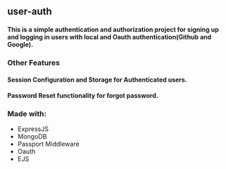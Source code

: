 ## user-auth
#### This is a simple authentication and authorization project for signing up and logging in users with local and Oauth authentication(Github and Google).

### Other Features
#### Session Configuration and Storage for Authenticated users.
#### Password Reset functionality for forgot password.

### Made with:
* ExpressJS
* MongoDB
* Passport Middleware
* Oauth
* EJS
